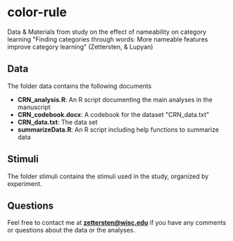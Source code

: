 # color-rule
Data &amp; Materials from study on the effect of nameability on category learning "Finding categories through words: More nameable features improve category learning" (Zettersten, &amp; Lupyan)

## Data

The folder data contains the following documents

- **CRN_analysis.R**: An R script documenting the main analyses in the manuscript
- **CRN_codebook.docx**: A codebook for the dataset "CRN_data.txt"
- **CRN_data.txt**: The data set
- **summarizeData.R**: An R script including help functions to summarize data

## Stimuli

The folder stimuli contains the stimuli used in the study, organized by experiment.

## Questions

Feel free to contact me at **zettersten@wisc.edu** if you have any comments or questions about the data or the analyses.
